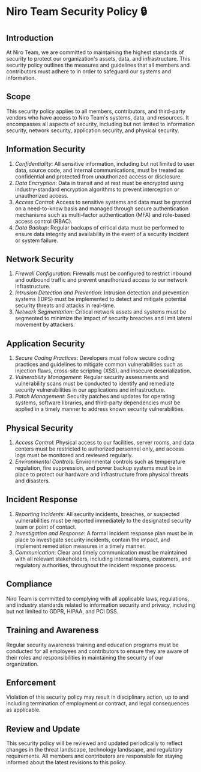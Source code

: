 # Niro Team Security Policy 🔒

## Introduction

At Niro Team, we are committed to maintaining the highest standards of security to protect our organization's assets, data, and infrastructure. This security policy outlines the measures and guidelines that all members and contributors must adhere to in order to safeguard our systems and information.

## Scope

This security policy applies to all members, contributors, and third-party vendors who have access to Niro Team's systems, data, and resources. It encompasses all aspects of security, including but not limited to information security, network security, application security, and physical security.

## Information Security

1. *Confidentiality*: All sensitive information, including but not limited to user data, source code, and internal communications, must be treated as confidential and protected from unauthorized access or disclosure.
2. *Data Encryption*: Data in transit and at rest must be encrypted using industry-standard encryption algorithms to prevent interception or unauthorized access.
3. *Access Control*: Access to sensitive systems and data must be granted on a need-to-know basis and managed through secure authentication mechanisms such as multi-factor authentication (MFA) and role-based access control (RBAC).
4. *Data Backup*: Regular backups of critical data must be performed to ensure data integrity and availability in the event of a security incident or system failure.

## Network Security

1. *Firewall Configuration*: Firewalls must be configured to restrict inbound and outbound traffic and prevent unauthorized access to our network infrastructure.
2. *Intrusion Detection and Prevention*: Intrusion detection and prevention systems (IDPS) must be implemented to detect and mitigate potential security threats and attacks in real-time.
3. *Network Segmentation*: Critical network assets and systems must be segmented to minimize the impact of security breaches and limit lateral movement by attackers.

## Application Security

1. *Secure Coding Practices*: Developers must follow secure coding practices and guidelines to mitigate common vulnerabilities such as injection flaws, cross-site scripting (XSS), and insecure deserialization.
2. *Vulnerability Management*: Regular security assessments and vulnerability scans must be conducted to identify and remediate security vulnerabilities in our applications and infrastructure.
3. *Patch Management*: Security patches and updates for operating systems, software libraries, and third-party dependencies must be applied in a timely manner to address known security vulnerabilities.

## Physical Security

1. *Access Control*: Physical access to our facilities, server rooms, and data centers must be restricted to authorized personnel only, and access logs must be monitored and reviewed regularly.
2. *Environmental Controls*: Environmental controls such as temperature regulation, fire suppression, and power backup systems must be in place to protect our hardware and infrastructure from physical threats and disasters.

## Incident Response

1. *Reporting Incidents*: All security incidents, breaches, or suspected vulnerabilities must be reported immediately to the designated security team or point of contact.
2. *Investigation and Response*: A formal incident response plan must be in place to investigate security incidents, contain the impact, and implement remediation measures in a timely manner.
3. *Communication*: Clear and timely communication must be maintained with all relevant stakeholders, including internal teams, customers, and regulatory authorities, throughout the incident response process.

## Compliance

Niro Team is committed to complying with all applicable laws, regulations, and industry standards related to information security and privacy, including but not limited to GDPR, HIPAA, and PCI DSS.

## Training and Awareness

Regular security awareness training and education programs must be conducted for all employees and contributors to ensure they are aware of their roles and responsibilities in maintaining the security of our organization.

## Enforcement

Violation of this security policy may result in disciplinary action, up to and including termination of employment or contract, and legal consequences as applicable.

## Review and Update

This security policy will be reviewed and updated periodically to reflect changes in the threat landscape, technology landscape, and regulatory requirements. All members and contributors are responsible for staying informed about the latest revisions to this policy.
